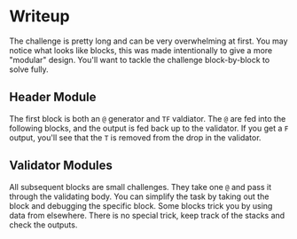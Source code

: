 # Writeup

The challenge is pretty long and can be very overwhelming at first. You may notice what looks like blocks, this was made intentionally to give a more "modular" design. You'll want to tackle the challenge block-by-block to solve fully.

## Header Module

The first block is both an `@` generator and `TF` valdiator. The `@` are fed into the following blocks, and the output is fed back up to the validator. If you get a `F` output, you'll see that the `T` is removed from the drop in the validator.

## Validator Modules

All subsequent blocks are small challenges. They take one `@` and pass it through the validating body. You can simplify the task by taking out the block and debugging the specific block. Some blocks trick you by using data from elsewhere. There is no special trick, keep track of the stacks and check the outputs.
